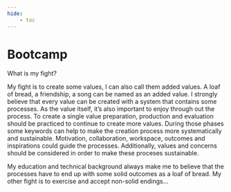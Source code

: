 ```yaml
---
hide:
    - toc
---
```


# Bootcamp

What is my fight?

My fight is to create some values, I can also call them added values. A loaf of bread, a friendship, a song can be named as an added value. I strongly believe that every value can be created with a system that contains some processes. As the value itself, it’s also important to enjoy through out the process. To create a single value preparation, production and evaluation should be practiced to continue to create more values. During those phases some keywords can help to make the creation process more systematically and sustainable. Motivation, collaboration, workspace, outcomes and inspirations could guide the processes. Additionally, values and concerns should be considered in order to make these proceses sustainable.

My education and technical background always make me to believe that the processes have to end up with some solid outcomes as a loaf of bread. My other fight is to exercise and accept non-solid endings...
